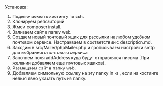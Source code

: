 Установка:

1. Подключаемся к хостингу по ssh.
2. Клонируем репозиторий
3. Жмем composer install.
4. Заливаем сайт в папку web.
5. Создаем новый почтовый ящик для рассылки на любом удобном почтовом сервисе. 
   Настраиваем в соответствии с description.md.
6. Заходим в src/Mailer/phpMailer.php и прописываем настройки smtp для выбранного почтового сервиса
7. Заполнем поля addAddress куда будут отправлятся письма (При желании добавляем еще почтовых ящиков).
8. Размещаем сайт в папку web.
9. Добавляем символьную ссылку на эту папку ln -s , если на хостинге нельзя явно указать путь на папку.

 
